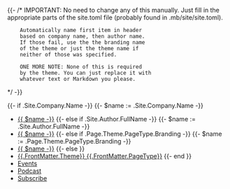 {{- /*  IMPORTANT: No need to change any of
        this manually. Just fill in the 
        appropriate parts of the site.toml file
        (probably found in .mb/site/site.toml).

        Automatically name first item in header    
        based on company name, then author name.
        If those fail, use the the branding name 
        of the theme or just the theme name if
        neither of those was specified.
        
        ONE MORE NOTE: None of this is required
        by the theme. You can just replace it with
        whatever text or Markdown you please.
*/ -}}

{{- if .Site.Company.Name -}}
{{- $name := .Site.Company.Name -}}
* [{{ $name -}}](/)
{{- else if .Site.Author.FullName -}}
{{- $name := .Site.Author.FullName -}}
* [{{ $name -}}](/)
{{- else if .Page.Theme.PageType.Branding -}}
{{- $name := .Page.Theme.PageType.Branding -}}
* [{{ $name -}}](/)
{{- else }}
* [{{.FrontMatter.Theme}} {{.FrontMatter.PageType}}](/)
{{- end }} 
* [Events](/)
* [Podcast](/)
* [Subscribe](/)

